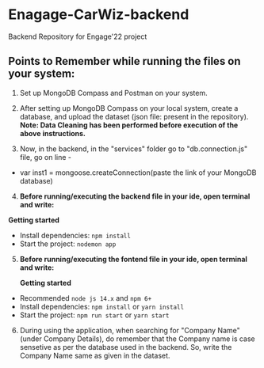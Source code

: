 # Enagage-CarWiz-backend
Backend Repository for Engage'22 project


## Points to Remember while running the files on your system:

1. Set up MongoDB Compass and Postman on your system.

2. After setting up MongoDB Compass on your local system, create a database, and upload the dataset (json file: present in the repository).
**Note: Data Cleaning has been performed before execution of the above instructions.**

3. Now, in the backend, in the "services" folder go to "db.connection.js" file, go on line -

- var inst1 = mongoose.createConnection(paste the link of your MongoDB database)

4. **Before running/executing the backend file in your ide, open terminal and write:**

  **Getting started**

- Install dependencies: `npm install`
- Start the project: `nodemon app`

5. **Before running/executing the fontend file in your ide, open terminal and write:**

   **Getting started**

- Recommended `node js 14.x` and `npm 6+`
- Install dependencies: `npm install` or `yarn install`
- Start the project: `npm run start` or `yarn start`

6. During using the application, when searching for "Company Name" (under Company Details), do remember that the Company name is case sensetive as per the database used in the backend. So, write the Company Name same as given in the dataset.
